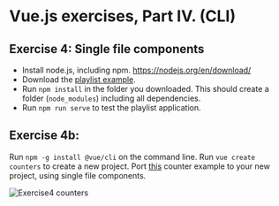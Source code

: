 # Vue.js exercises, Part IV. (CLI)

## Exercise 4: Single file components

- Install node.js, including npm. https://nodejs.org/en/download/ 
- Download the [playlist example](../../../examples/js/vue3/playlist-cli).
- Run `npm install` in the folder you downloaded. This should create a folder (`node_modules`) including all dependencies.
- Run `npm run serve` to test the playlist application.

## Exercise 4b: 

Run `npm -g install @vue/cli` on the command line.
Run `vue create counters` to create a new project.
Port [this](../../../examples/js/vue2/counters) counter example to your new project, using single file components.

![Exercise4 counters](images/exercise4.png)